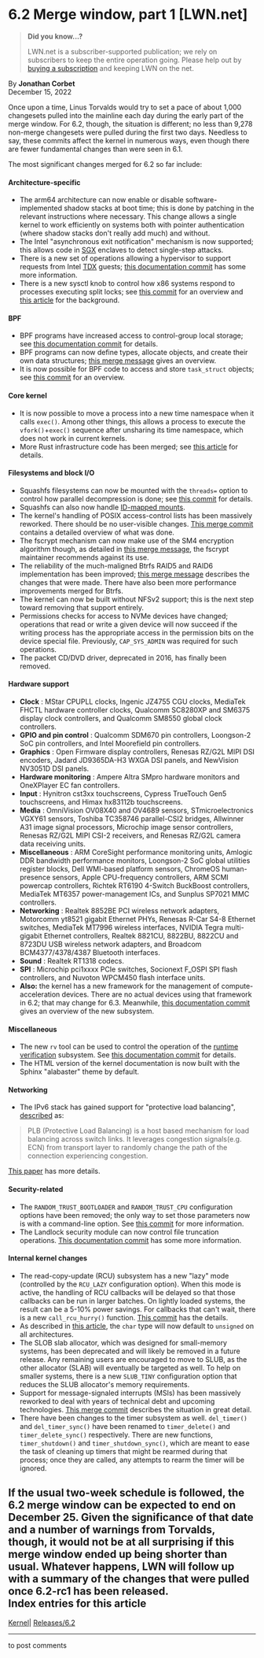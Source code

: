 # 6.2 Merge window, part 1 [LWN.net]

> **Did you know...?**
> 
> LWN.net is a subscriber-supported publication; we rely on subscribers to keep the entire operation going. Please help out by [buying a subscription](/Promo/nst-nag4/subscribe) and keeping LWN on the net. 

By **Jonathan Corbet**  
December 15, 2022 

Once upon a time, Linus Torvalds would try to set a pace of about 1,000 changesets pulled into the mainline each day during the early part of the merge window. For 6.2, though, the situation is different; no less than 9,278 non-merge changesets were pulled during the first two days. Needless to say, these commits affect the kernel in numerous ways, even though there are fewer fundamental changes than were seen in 6.1. 

The most significant changes merged for 6.2 so far include: 

#### Architecture-specific

  * The arm64 architecture can now enable or disable software-implemented shadow stacks at boot time; this is done by patching in the relevant instructions where necessary. This change allows a single kernel to work efficiently on systems both with pointer authentication (where shadow stacks don't really add much) and without. 
  * The Intel "asynchronous exit notification" mechanism is now supported; this allows code in [SGX](https://www.intel.com/content/www/us/en/developer/tools/software-guard-extensions/overview.html) enclaves to detect single-step attacks. 
  * There is a new set of operations allowing a hypervisor to support requests from Intel [TDX](https://www.intel.com/content/www/us/en/developer/articles/technical/intel-trust-domain-extensions.html) guests; [this documentation commit](https://git.kernel.org/linus/6c8c1406a6d6) has some more information. 
  * There is a new sysctl knob to control how x86 systems respond to processes executing split locks; see [this commit](https://git.kernel.org/linus/727209376f49) for an overview and [this article](/Articles/911219/) for the background. 



#### BPF

  * BPF programs have increased access to control-group local storage; see [this documentation commit](https://git.kernel.org/linus/d43198017ea3) for details. 
  * BPF programs can now define types, allocate objects, and create their own data structures; [this merge message](https://git.kernel.org/linus/db6bf999544c) gives an overview. 
  * It is now possible for BPF code to access and store `task_struct` objects; see [this commit](https://git.kernel.org/linus/efc1970d683f) for an overview. 



#### Core kernel

  * It is now possible to move a process into a new time namespace when it calls `exec()`. Among other things, this allows a process to execute the `vfork()`+`exec()` sequence after unsharing its time namespace, which does not work in current kernels. 
  * More Rust infrastructure code has been merged; see [this article](/Articles/914458/) for details. 



#### Filesystems and block I/O

  * Squashfs filesystems can now be mounted with the `threads=` option to control how parallel decompression is done; see [this commit](https://git.kernel.org/linus/80f784098ff4) for details. 
  * Squashfs can also now handle [ID-mapped mounts](/Articles/896255/). 
  * The kernel's handling of POSIX access-control lists has been massively reworked. There should be no user-visible changes. [This merge commit](https://git.kernel.org/linus/6a518afcc206) contains a detailed overview of what was done. 
  * The fscrypt mechanism can now make use of the SM4 encryption algorithm though, as detailed in [this merge message](https://git.kernel.org/linus/8129bac60f30), the fscrypt maintainer recommends against its use. 
  * The reliability of the much-maligned Btrfs RAID5 and RAID6 implementation has been improved; [this merge message](https://git.kernel.org/linus/149c51f87632) describes the changes that were made. There have also been more performance improvements merged for Btrfs. 
  * The kernel can now be built without NFSv2 support; this is the next step toward removing that support entirely. 
  * Permissions checks for access to NVMe devices have changed; operations that read or write a given device will now succeed if the writing process has the appropriate access in the permission bits on the device special file. Previously, `CAP_SYS_ADMIN` was required for such operations. 
  * The packet CD/DVD driver, deprecated in 2016, has finally been removed. 



#### Hardware support

  * **Clock** : MStar CPUPLL clocks, Ingenic JZ4755 CGU clocks, MediaTek FHCTL hardware controller clocks, Qualcomm SC8280XP and SM6375 display clock controllers, and Qualcomm SM8550 global clock controllers. 
  * **GPIO and pin control** : Qualcomm SDM670 pin controllers, Loongson-2 SoC pin controllers, and Intel Moorefield pin controllers. 
  * **Graphics** : Open Firmware display controllers, Renesas RZ/G2L MIPI DSI encoders, Jadard JD9365DA-H3 WXGA DSI panels, and NewVision NV3051D DSI panels. 
  * **Hardware monitoring** : Ampere Altra SMpro hardware monitors and OneXPlayer EC fan controllers. 
  * **Input** : Hynitron cst3xx touchscreens, Cypress TrueTouch Gen5 touchscreens, and Himax hx83112b touchscreens. 
  * **Media** : OmniVision OV08X40 and OV4689 sensors, STmicroelectronics VGXY61 sensors, Toshiba TC358746 parallel-CSI2 bridges, Allwinner A31 image signal processors, Microchip image sensor controllers, Renesas RZ/G2L MIPI CSI-2 receivers, and Renesas RZ/G2L camera data receiving units. 
  * **Miscellaneous** : ARM CoreSight performance monitoring units, Amlogic DDR bandwidth performance monitors, Loongson-2 SoC global utilities register blocks, Dell WMI-based platform sensors, ChromeOS human-presence sensors, Apple CPU-frequency controllers, ARM SCMI powercap controllers, Richtek RT6190 4-Switch BuckBoost controllers, MediaTek MT6357 power-management ICs, and Sunplus SP7021 MMC controllers. 
  * **Networking** : Realtek 8852BE PCI wireless network adapters, Motorcomm yt8521 gigabit Ethernet PHYs, Renesas R-Car S4-8 Ethernet switches, MediaTek MT7996 wireless interfaces, NVIDIA Tegra multi-gigabit Ethernet controllers, Realtek 8821CU, 8822BU, 8822CU and 8723DU USB wireless network adapters, and Broadcom BCM4377/4378/4387 Bluetooth interfaces. 
  * **Sound** : Realtek RT1318 codecs. 
  * **SPI** : Microchip pci1xxxx PCIe switches, Socionext F_OSPI SPI flash controllers, and Nuvoton WPCM450 flash interface units. 
  * **Also:** the kernel has a new framework for the management of compute-acceleration devices. There are no actual devices using that framework in 6.2; that may change for 6.3. Meanwhile, [this documentation commit](https://git.kernel.org/linus/8c5577a5ccc6) gives an overview of the new subsystem. 



#### Miscellaneous

  * The new `rv` tool can be used to control the operation of the [runtime verification](/Articles/857862/) subsystem. See [this documentation commit](https://git.kernel.org/linus/afc70ccb9628) for details. 
  * The HTML version of the kernel documentation is now built with the Sphinx "alabaster" theme by default. 



#### Networking

  * The IPv6 stack has gained support for "protective load balancing", [described](https://git.kernel.org/linus/957ed5e7129f) as: 

> PLB (Protective Load Balancing) is a host based mechanism for load balancing across switch links. It leverages congestion signals(e.g. ECN) from transport layer to randomly change the path of the connection experiencing congestion. 

[This paper](https://dl.acm.org/doi/10.1145/3544216.3544226) has more details. 




#### Security-related

  * The `RANDOM_TRUST_BOOTLOADER` and `RANDOM_TRUST_CPU` configuration options have been removed; the only way to set those parameters now is with a command-line option. See [this commit](https://git.kernel.org/linus/b9b01a5625b5) for more information. 
  * The Landlock security module can now control file truncation operations. [This documentation commit](https://git.kernel.org/linus/ede2a34363a5) has some more information. 



#### Internal kernel changes

  * The read-copy-update (RCU) subsystem has a new "lazy" mode (controlled by the `RCU_LAZY` configuration option). When this mode is active, the handling of RCU callbacks will be delayed so that those callbacks can be run in larger batches. On lightly loaded systems, the result can be a 5-10% power savings. For callbacks that can't wait, there is a new `call_rcu_hurry()` function. [This commit](https://git.kernel.org/linus/3cb278e73be5) has the details. 
  * As described in [this article](/Articles/911914/), the `char` type will now default to `unsigned` on all architectures. 
  * The SLOB slab allocator, which was designed for small-memory systems, has been deprecated and will likely be removed in a future release. Any remaining users are encouraged to move to SLUB, as the other allocator (SLAB) will eventually be targeted as well. To help on smaller systems, there is a new `SLUB_TINY` configuration option that reduces the SLUB allocator's memory requirements. 
  * Support for message-signaled interrupts (MSIs) has been massively reworked to deal with years of technical debt and upcoming technologies. [This merge commit](https://git.kernel.org/linus/9d33edb20f7e) describes the situation in great detail. 
  * There have been changes to the timer subsystem as well. `del_timer()` and `del_timer_sync()` have been renamed to `timer_delete()` and `timer_delete_sync()` respectively. There are new functions, `timer_shutdown()` and `timer_shutdown_sync()`, which are meant to ease the task of cleaning up timers that might be rearmed during that process; once they are called, any attempts to rearm the timer will be ignored. 



If the usual two-week schedule is followed, the 6.2 merge window can be expected to end on December 25. Given the significance of that date and a number of warnings from Torvalds, though, it would not be at all surprising if this merge window ended up being shorter than usual. Whatever happens, LWN will follow up with a summary of the changes that were pulled once 6.2-rc1 has been released.  
Index entries for this article  
---  
[Kernel](/Kernel/Index)| [Releases/6.2](/Kernel/Index#Releases-6.2)  
  


* * *

to post comments 
